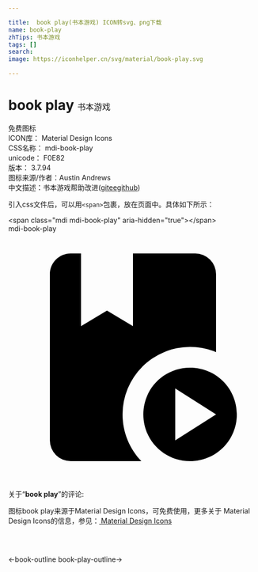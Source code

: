 ```yaml
---

title:  book play(书本游戏) ICON转svg、png下载
name: book-play
zhTips: 书本游戏
tags: []
search: 
image: https://iconhelper.cn/svg/material/book-play.svg

---
```


# book play  <small style="font-size: 60%;font-weight: 100">书本游戏</small>


<div class="detail-page">
<p>
<span><span class="badge-success badge">免费图标</span> </span>
<br/>
<span>
ICON库：
<span class="badge-secondary badge">Material Design Icons</span> 
</span>
<br/>
<span>
CSS名称：
<span class="badge-secondary badge">mdi-book-play</span> 
</span>
<br/>
<span>
unicode：
<span class="badge-secondary badge">F0E82</span> 
<copy-btn content='F0E82' btn-title=""></copy-btn>
<copy-btn :content='String.fromCodePoint(parseInt("F0E82", 16))' btn-title="复制U"></copy-btn>
</span>
<br/>
<span>
版本：
<span class="badge-secondary badge">3.7.94</span> 
</span>
<br/>
<span>图标来源/作者：<span class="badge-light badge">Austin Andrews</span></span> 
<br/>
<span class="zh-detail">中文描述：<span class="badge-primary badge">书本游戏</span><span class="help-link"><span>帮助改进</span>(<a href="https://gitee.com/liuwave/icon-helper/edit/master/json/material/book-play.json" target="_blank" rel="noopener noreferrer">gitee</a><a href="https://github.com/liuwave/icon-helper/edit/master/json/material/book-play.json" target="_blank" rel="noopener noreferrer">github</a></span>)</span><br/>
</p>
</div>
<div class="alert alert-dark">
  <i class="mdi mdi-book-play mdi-48px"></i>
  <i class="mdi mdi-book-play mdi-36px"></i>
  <i class="mdi mdi-book-play mdi-24px"></i>
  <i class="mdi mdi-book-play mdi-18px"></i>
</div>
<div>
  <p>引入css文件后，可以用<code>&lt;span&gt;</code>包裹，放在页面中。具体如下所示：    
  </p>
  <div class="alert alert-primary" style="font-size: 14px">
    &lt;span class="mdi mdi-book-play" aria-hidden="true"&gt;&lt;/span&gt;
    <copy-btn content='<span class="mdi mdi-book-play" aria-hidden="true"></span>'></copy-btn>
  </div>
  <div class="alert alert-secondary">
    <i class="mdi mdi-book-play"
    style="font-size: 24px"
    aria-hidden="true"></i> mdi-book-play
    <copy-btn content="mdi-book-play" btn-title="复制图标名称"></copy-btn>
  </div>
</div>
<div id="svg" class="svg-wrap">
<svg xmlns="http://www.w3.org/2000/svg" viewBox="0 0 24 24"><path d="M6,22A2,2 0 0,1 4,20V4C4,2.89 4.9,2 6,2H7V9L9.5,7.5L12,9V2H18A2,2 0 0,1 20,4V11.5C19.23,11.18 18.39,11 17.5,11A6.5,6.5 0 0,0 11,17.5C11,19.25 11.69,20.83 12.81,22H6M17.5,13C20,13 22,15 22,17.5C22,20 20,22 17.5,22C15,22 13,20 13,17.5C13,15 15,13 17.5,13M16.07,15V20L20,17.5L16.07,15Z" /></svg>
</div>
<detail full-name='mdi-book-play'></detail>
<div class="icon-detail__container">
<p>关于“<b>book play</b>”的评论:</p>
</div>
<Vssue title="关于“book play”的评论" />    
<div><p>图标book play来源于Material Design Icons，可免费使用，更多关于 Material Design Icons的信息，参见：<a target="_blank" href="https://iconhelper.cn/material.html"> Material Design Icons</a>
</p></div>

<div style="padding:2rem 0 " class="page-nav"><p class="inner"><span class="prev">←<router-link to="/icon/book-outline.html">book-outline</router-link></span> <span class="next"><router-link to="/icon/book-play-outline.html">book-play-outline</router-link>→</span></p></div>

